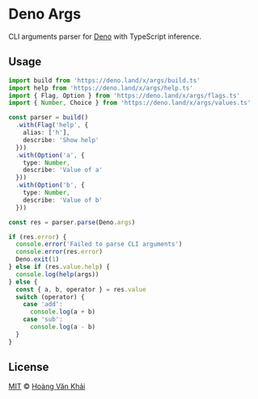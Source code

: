 # Deno Args

CLI arguments parser for [Deno](https://deno.land) with TypeScript inference.

## Usage

```typescript
import build from 'https://deno.land/x/args/build.ts'
import help from 'https://deno.land/x/args/help.ts'
import { Flag, Option } from 'https://deno.land/x/args/flags.ts'
import { Number, Choice } from 'https://deno.land/x/args/values.ts'

const parser = build()
  .with(Flag('help', {
    alias: ['h'],
    describe: 'Show help'
  }))
  .with(Option('a', {
    type: Number,
    describe: 'Value of a'
  }))
  .with(Option('b', {
    type: Number,
    describe: 'Value of b'
  }))

const res = parser.parse(Deno.args)

if (res.error) {
  console.error('Failed to parse CLI arguments')
  console.error(res.error)
  Deno.exit(1)
} else if (res.value.help) {
  console.log(help(args))
} else {
  const { a, b, operator } = res.value
  switch (operator) {
    case 'add':
      console.log(a + b)
    case 'sub':
      console.log(a - b)
  }
}
```

## License

[MIT](https://git.io/JvK1f) © [Hoàng Văn Khải](https://github.com/KSXGitHub)
